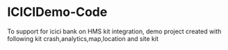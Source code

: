 # ICICIDemo-Code
To support for icici bank on HMS kit integration, demo project created with following kit crash,analytics,map,location and site kit
